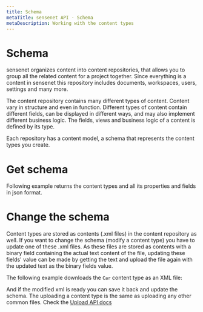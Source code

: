```yaml
---
title: Schema
metaTitle: sensenet API - Schema
metaDescription: Working with the content types
---
```


# Schema

sensenet organizes content into content repositories, that allows you to group all the related content for a project together. Since everything is a content in sensenet this repository includes documents, workspaces, users, settings and many more.

The content repository contains many different types of content. Content vary in structure and even in function. Different types of content contain different fields, can be displayed in different ways, and may also implement different business logic. The fields, views and business logic of a content is defined by its type.

Each repository has a content model, a schema that represents the content types you create.

# Get schema

Following example returns the content types and all its properties and fields in json format.

<tab category="basic-concepts" article="schema" example="getSchema" />

# Change the schema

Content types are stored as contents (.xml files) in the content repository as well. If you want to change the schema (modify a content type) you have to update one of these .xml files. As these files are stored as contents with a binary field containing the actual text content of the file, updating these fields' value can be made by getting the text and upload the file again with the updated text as the binary fields value.

The following example downloads the `Car` content type as an XML file:

<tab category="basic-concepts" article="schema" example="getBinary" />

And if the modified xml is ready you can save it back and update the schema. The uploading a content type is the same as uploading any other common files. Check the [Upload API docs](/api-docs/content-management/04-upload)

